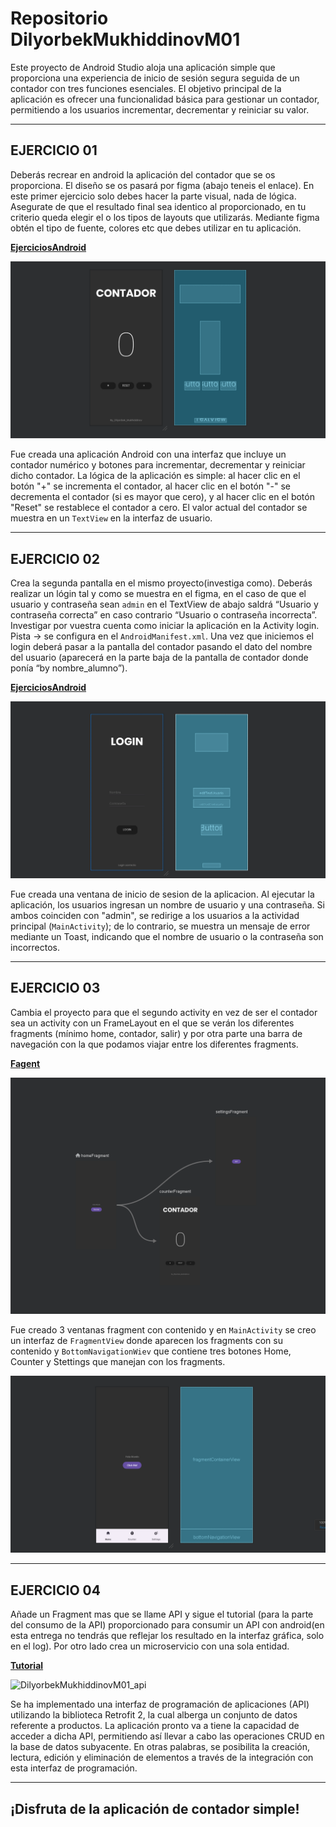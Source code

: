 # Repositorio DilyorbekMukhiddinovM01
Este proyecto de Android Studio aloja una aplicación simple que proporciona una experiencia de inicio de sesión segura seguida de un contador con tres funciones esenciales. El objetivo principal de la aplicación es ofrecer una funcionalidad básica para gestionar un contador, permitiendo a los usuarios incrementar, decrementar y reiniciar su valor.

***

## EJERCICIO 01
Deberás recrear en android la aplicación del contador que se os proporciona. El diseño se os pasará por figma (abajo teneis el enlace). En este primer ejercicio solo debes hacer la parte visual, nada de lógica. Asegurate de que el resultado final sea identico al proporcionado, en tu criterio queda elegir el o los tipos de layouts que utilizarás. Mediante figma obtén el tipo de fuente, colores etc que debes utilizar en tu aplicación.

**[EjerciciosAndroid](https://www.figma.com/file/81Q9MRTXxY0lega1H7OPwr/EjeciciosAndroid?type=design&node-id=0%3A1&mode=design&t=QnfFnLzeeeTieqMl-1)**

![DilyorbekMukhiddinovM01_contador](https://github.com/eXdesy/DilyorbekMukhiddinovM01/blob/main/img/DilyorbekMukhiddinovM01_contador.png)

Fue creada una aplicación Android con una interfaz que incluye un contador numérico y botones para incrementar, decrementar y reiniciar dicho contador. La lógica de la aplicación es simple: al hacer clic en el botón "+" se incrementa el contador, al hacer clic en el botón "-" se decrementa el contador (si es mayor que cero), y al hacer clic en el botón "Reset" se restablece el contador a cero. El valor actual del contador se muestra en un `TextView` en la interfaz de usuario.

***

## EJERCICIO 02
Crea la segunda pantalla en el mismo proyecto(investiga como). Deberás realizar un lógin tal y como se muestra en el figma, en el caso de que el usuario y contraseña sean `admin` en el TextView de abajo saldrá “Usuario y contraseña correcta” en caso contrario “Usuario o contraseña incorrecta”. Investigar por vuestra cuenta como iniciar la aplicación en la Activity login. Pista → se configura en el `AndroidManifest.xml`. Una vez que iniciemos el login deberá pasar a la pantalla del contador pasando el dato del nombre del usuario (aparecerá en la parte baja de la pantalla de contador donde ponía “by nombre_alumno”).

**[EjerciciosAndroid](https://www.figma.com/file/81Q9MRTXxY0lega1H7OPwr/EjeciciosAndroid?type=design&node-id=237%3A2&mode=design&t=pCKmiNAN91TSCUXT-1)**

![DilyorbekMukhiddinovM01_login](https://github.com/eXdesy/DilyorbekMukhiddinovM01/blob/main/img/DilyorbekMukhiddinovM01_login.png)

Fue creada una ventana de inicio de sesion de la aplicacion. Al ejecutar la aplicación, los usuarios ingresan un nombre de usuario y una contraseña. Si ambos coinciden con "admin", se redirige a los usuarios a la actividad principal (`MainActivity`); de lo contrario, se muestra un mensaje de error mediante un Toast, indicando que el nombre de usuario o la contraseña son incorrectos.

***
## EJERCICIO 03
Cambia el proyecto para que el segundo activity en vez de ser el contador sea un activity con un FrameLayout en el que se verán los diferentes fragments (mínimo home, contador, salir) y por otra parte una barra de navegación con la que podamos viajar entre los diferentes fragments.

**[Fagent](https://josecmoreno.notion.site/FRAGMENT-a3b692a8591147c9b7c67f1b0dbc403f)**

![DilyorbekMukhiddinovM01_fragment](https://github.com/eXdesy/DilyorbekMukhiddinovM01/blob/main/img/DilyorbekMukhiddinovM01_fragment.png)

Fue creado 3 ventanas fragment con contenido y en `MainActivity` se creo un interfaz de `FragmentView` donde aparecen los fragments con su contenido y `BottomNavigationWiev` que contiene tres botones Home, Counter y Stettings que manejan con los fragments. 

![DilyorbekMukhiddinovM01_main](https://github.com/eXdesy/DilyorbekMukhiddinovM01/blob/main/img/DilyorbekMukhiddinovM01_main.png)

***
## EJERCICIO 04
Añade un Fragment mas que se llame API y sigue el tutorial (para la parte del consumo de la API) proporcionado para consumir un API con android(en esta entrega no tendrás que reflejar los resultado en la interfaz gráfica, solo en el log). Por otro lado crea un microservicio con una sola entidad.

**[Tutorial](https://www.youtube.com/watch?v=UBW9I4BMDIY&list=PL4bT56Uw3S4zTO4Kls4m0wH2eNUQBXDfw&index=2)**

![DilyorbekMukhiddinovM01_api](https://github.com/eXdesy/DilyorbekMukhiddinovM01/blob/main/img/DilyorbekMukhiddinovM01_api.png)

Se ha implementado una interfaz de programación de aplicaciones (API) utilizando la biblioteca Retrofit 2, la cual alberga un conjunto de datos referente a productos. La aplicación pronto va a tiene la capacidad de acceder a dicha API, permitiendo así llevar a cabo las operaciones CRUD en la base de datos subyacente. En otras palabras, se posibilita la creación, lectura, edición y eliminación de elementos a través de la integración con esta interfaz de programación.

***

## ¡Disfruta de la aplicación de contador simple!








